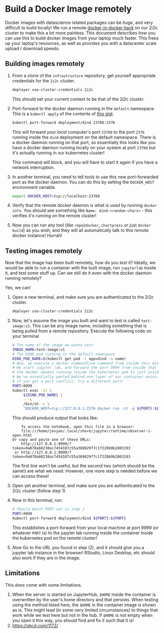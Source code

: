 # Build a Docker Image remotely

Docker images with datascience related packages can be *huge*, and very
difficult to build locally! We run a remote [docker-in-docker hack](https://gist.github.com/yuvipanda/48100eb9e15dae808052c7dc9fb22edb)
on our 2i2c cluster to make this a lot more painless. This document describes
*how* you can use this to build docker images from your laptop much faster.
This frees up your laptop's resources, as well as provides you with a datacenter
scale upload / download speeds.

## Building images remotely

1. From a clone of the `infrastructure` repository, get yourself appropriate credentials
   for the `2i2c` cluster.

   ```bash
   deployer use-cluster-credentials 2i2c
   ```

   This should set your current context to be that of the 2i2c cluster.

2. Port-forward to the docker daemon running in the `default` namespace. This is a
   `kubectl apply` of the contents of [this gist](https://gist.github.com/yuvipanda/48100eb9e15dae808052c7dc9fb22edb).

   ```bash
   kubectl port-forward deployment/dind 23760:2376
   ```

   This will forward your *local* computer's port `23760` to the port `2376` running
   inside the `dind` deployment on the default namespace. There is a docker daemon
   running on that port, so essentially this looks like you have a docker daemon
   running locally on your system at port `23760` but it's actually running in our
   kubernetes cluster!

   This command will block, and you will have to start it again if you have a network
   interruption.

3. In another terminal, you need to tell tools to use this new port-forwarded port
   as the docker daemon. You can do this by setting the `DOCKER_HOST` environment variable.

   ```bash
   export DOCKER_HOST=tcp://localhost:23760
   ```

4. Verify that the remote docker daemon is what is used by running `docker
   info`. You should see something like `Name: dind-<random-chars>` - this verifies
   it's running on the remote cluster!

5. Now you can run any tool (like `repo2docker`, `chartpress` or just `docker build`) as you
   wish, and they will all automatically talk to this remote docker instance! Hurrah!

## Testing images remotely

Now that the image has been built remotely, how do you *test* it? Ideally, we would be
able to run a container with the built image, run `jupyterlab` inside it, and test some
stuff up. Can we still do it even with the docker daemon running remotely?

Yes, we can!

1. Open a new terminal, and make sure you are authenticated to the 2i2c cluster.

   ```bash
   deployer use-cluster-credentials 2i2c
   ```

2. Now, let's assume the image you built and want to test is called `test-image:v1`. This
   can be any image name, including something that is being pulled from a remote repository.
   Execute the following code on your terminal

   ```bash
   # The name of the image we wanna test
   IMAGE_NAME=test-image:v1
   # The DIND pod running in the default namespace
   DIND_POD_NAME=$(kubectl get pod -l app=dind -o name)
   # Now, we execute a docker commandline command from inside this dind pod!
   # We start jupyter lab, and forward the port 9999 from inside that container inside
   # the docker daemon running inside the kubernetes pod to just inside the kubernetes pod.
   # We've essentially peeled behind one layer of our container onion.
   # if you get a port conflict, try a different port!
   PORT=9999
   kubectl exec -it \
        ${DIND_POD_NAME} \
        -- \
        /bin/sh -c \
        "DOCKER_HOST=tcp://127.0.0.1:2376 docker run -it -p ${PORT}:${PORT} ${IMAGE_NAME} jupyter lab --ip=127.0.0.1 --port=${PORT}"
    ```

    This should produce output that looks like:

    ```
        To access the notebook, open this file in a browser:
        file:///home/jovyan/.local/share/jupyter/runtime/nbserver-1-open.html
    Or copy and paste one of these URLs:
        http://127.0.0.1:9999/?token=9a078a60238ac7454107c55a369829f7c1f228b9b2803193
     or http://127.0.0.1:9999/?token=9a078a60238ac7454107c55a369829f7c1f228b9b2803193
    ```

    The first line won't be useful, but the second two (which should be the same!) are what we need.
    However, one more step is needed before we can access these!

3. Open yet another terminal, and make sure you are authenticated to the 2i2c cluster (follow step 1).

4. Now in *this* terminal, run:

   ```bash
   # Should match PORT set in step 2
   PORT=9999
   kubectl port-forward deployment/dind ${PORT}:${PORT}
   ```

   This establishes a port-forward from your local machine at port 9999 (or whatever `PORT` is) to the
   jupyter lab running inside the container inside the kubernetes pod on the remote cluster!

5. *Now* Go to the URL you found in step (2), and it should give you a jupyter lab instance in the
   browser! RStudio, Linux Desktop, etc should also work if they are in the image.


## Limitations

This *does* come with some limitations.

1. When the server is started on JupyterHub, `$HOME` inside the container is overwritten by
   the user's home directory and that persists. When testing using the method listed here,
   the `$HOME` in the container image is shown as is. This might lead (in some very limited circumstances)
   to things that work while we test here but not in the hub. If `$HOME` is not empty when
   you open it this way, you should find and fix it such that it is!
2. https://xkcd.com/1172/